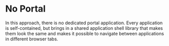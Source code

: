 # No Portal

In this approach, there is no dedicated portal application. Every application is self-contained, but brings in a shared
application shell library that makes them look the same and makes it possible to navigate between applications in
different browser tabs.
